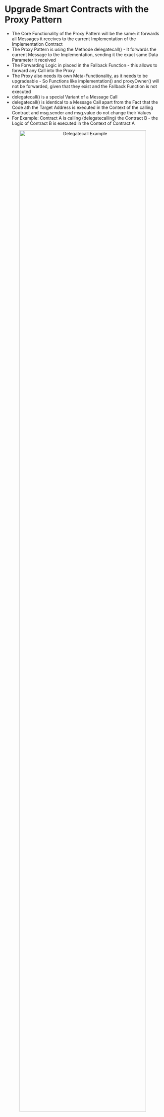 # Upgrade Smart Contracts with the Proxy Pattern

* The Core Functionality of the  Proxy Pattern will be the same: it forwards all Messages it receives to the current Implementation of the Implementation Contract
* The Proxy Pattern is using the Methode delegatecall() - It forwards the current Message to the Implementation, sending it the exact same Data Parameter it received
* The Forwarding Logic in placed in the Fallback Function - this allows to forward any Call into the Proxy
* The Proxy also needs its own Meta-Functionality, as it needs to be upgradeable - So Functions like implementation() and proxyOwner() will not be forwarded, given that they exist and the Fallback Function is not executed
* delegatecall() is a special Variant of a Message Call
* delegatecall() is identical to a Message Call apart from the Fact that the Code ath the Target Address is executed in the Context of the calling Contract and msg.sender and msg.value do not change their Values
* For Example: Contract A is calling (delegatecalling) the Contract B - the Logic of Contract B is executed in the Context of Contract A

<p align="center">
    <img src="https://user-images.githubusercontent.com/29623199/138606154-4643a341-b755-47cf-80b1-2464e9c25126.JPG" alt="Delegatecall Example" width="90%"/>
</P>

* One Proxy Contract can has the same Address forever and only delegate the Calls to the specific Implementation (Contract)
* On the Proxy Contract can everytime a new Implementation (Address of specific Contract) been updated
* Proxy Pattern Terminology:
    * The __Implementation Contract__: Is the Contract which has all Code of a specific Protocol - When it is upgraded,
      a new Implementation of these Contract is launched
    * The __Proxy Contract__: Is the Contract which points to which Implementation is the correct one, and routes all
      Function Calls to that Contract
    * The __User__: The Users make calls to the Proxy Contract
    * The __Admin__: The Admin is the User (or Group of Users / Voters) who upgrade the Proxy Contract to points the new
      Implemenation Contract
* The Proxy Pattern allows deploying new Logic and keeps the old State of the Contract

## Transparent Proxy Pattern

* Admins can not call Implementation Functions of the Implementation Contract - only Users can it
* Admins can only call Admin Functions - Admin Function are Functions that govern the Upgrades of the Proxy Contract
* So a Function Selector Clash is prevented

## Universal Upgradeable Proxy Pattern

* Admin-only Upgrade Functions are in the Implementation Contract instead of the Proxy Contract
* So Gas can be saved

## Diamond tProxy Pattern

* Big Smart Contracts can be split into many Smart Contract if the maximum Size is reached
* So individual Functions can be changed
